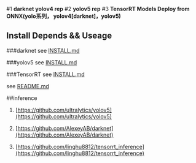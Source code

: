 #1 **darknet yolov4 rep**
#2 **yolov5 rep**
#3 **TensorRT Models Deploy from ONNX(yolo系列， yolov4[darknet]，yolov5)**


## **Install Depends && Useage**
###darknet 
see [INSTALL.md](darknet/README.md)

###yolov5
see [INSTALL.md](yolov5/README.md)

###TensorRT
see [INSTALL.md](tensorrt_inference/INSTALL.md)

see [README.md](tensorrt_inference/README.md)

##inference

1. [https://github.com/ultralytics/yolov5](https://github.com/ultralytics/yolov5)

2. [https://github.com/AlexeyAB/darknet](https://github.com/AlexeyAB/darknet)

3. [https://github.com/linghu8812/tensorrt_inference](https://github.com/linghu8812/tensorrt_inference)